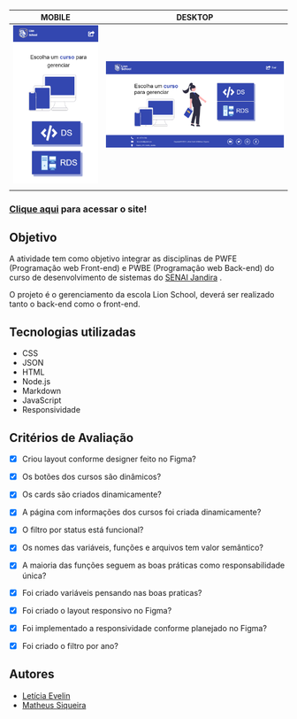 |      MOBILE         |          DESKTOP       |
|:-------------------:|:-----------------------:
|![](./frontend/img/mobile.png)|![](./frontend/img/desktop.png)|
|                     |                        

### [Clique aqui](https://ma7hs.github.io/projetoIntegrado-LionSchool/frontend/index.html) para acessar o site!

## Objetivo

A atividade tem como objetivo integrar as disciplinas de PWFE (Programação web Front-end) e PWBE (Programação web Back-end) do curso de desenvolvimento de sistemas do [SENAI Jandira](https://jandira.sp.senai.br/) .

O projeto é o gerenciamento da escola Lion School, deverá ser realizado tanto o back-end como o front-end.


## Tecnologias utilizadas
- CSS
- JSON
- HTML
- Node.js
- Markdown
- JavaScript
- Responsividade

## Critérios de Avaliação
- [x] Criou layout conforme designer feito no Figma?
- [x]  Os botões dos cursos são dinâmicos?
- [x] Os cards são criados dinamicamente?
- [x] A página com informações dos cursos foi criada dinamicamente?
- [x] O filtro por status está funcional?
- [x] Os nomes das variáveis, funções e arquivos tem valor semântico?
- [x] A maioria das funções seguem as boas práticas como responsabilidade única?
- [x] Foi criado variáveis pensando nas boas praticas?
- [x] Foi criado o layout responsivo no Figma?
- [x] Foi implementado a responsividade conforme planejado no Figma?
- [x] Foi criado o filtro por ano?


## Autores
- [Letícia Evelin](https://github.com/leticia-evelin)
- [Matheus Siqueira](https://github.com/Ma7hs)
